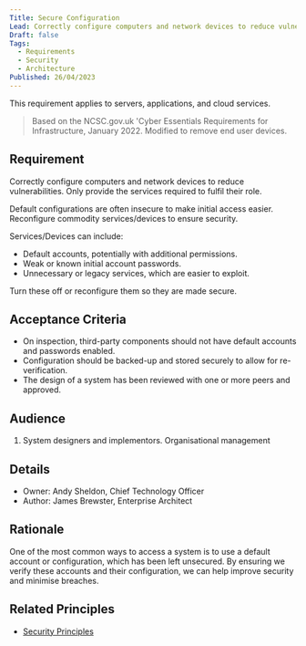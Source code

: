 ```yaml
---
Title: Secure Configuration
Lead: Correctly configure computers and network devices to reduce vulnerabilities. Only provide the services required to fulfill their role.
Draft: false
Tags:
  - Requirements
  - Security
  - Architecture
Published: 26/04/2023
---
```

This requirement applies to servers, applications, and cloud services.

> Based on the NCSC.gov.uk 'Cyber Essentials Requirements for Infrastructure, January 2022. Modified to remove end user devices.

## Requirement

Correctly configure computers and network devices to reduce vulnerabilities. Only provide the services required to fulfil their role.

Default configurations are often insecure to make initial access easier. Reconfigure commodity services/devices to ensure security.

Services/Devices can include:

* Default accounts, potentially with additional permissions.
* Weak or known initial account passwords.
* Unnecessary or legacy services, which are easier to exploit.

Turn these off or reconfigure them so they are made secure.

## Acceptance Criteria

* On inspection, third-party components should not have default accounts and passwords enabled.
* Configuration should be backed-up and stored securely to allow for re-verification.
* The design of a system has been reviewed with one or more peers and approved.

## Audience

  1. System designers and implementors.
Organisational management

## Details

* Owner: Andy Sheldon, Chief Technology Officer
* Author: James Brewster, Enterprise Architect

## Rationale

One of the most common ways to access a system is to use a default account or configuration, which has been left unsecured. By ensuring we verify these accounts and their configuration, we can help improve security and minimise breaches.

## Related Principles

* [Security Principles](xref:security-principles)
